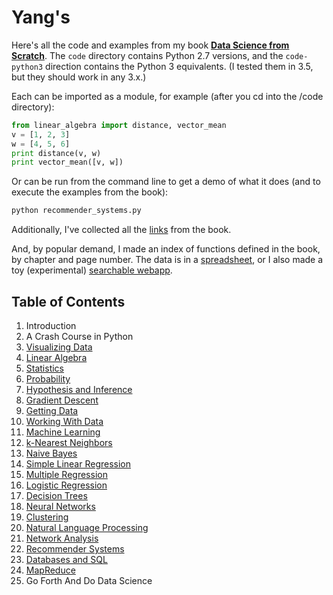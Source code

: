 Yang's
=========================

Here's all the code and examples from my book __[Data Science from Scratch](http://joelgrus.com/2015/04/26/data-science-from-scratch-first-principles-with-python/)__. The `code` directory contains Python 2.7 versions, and the `code-python3` direction contains the Python 3 equivalents. (I tested them in 3.5, but they should work in any 3.x.)

Each can be imported as a module, for example (after you cd into the /code directory):

```python
from linear_algebra import distance, vector_mean
v = [1, 2, 3]
w = [4, 5, 6]
print distance(v, w)
print vector_mean([v, w])
```
  
Or can be run from the command line to get a demo of what it does (and to execute the examples from the book):

```bat
python recommender_systems.py
```  

Additionally, I've collected all the [links](https://github.com/joelgrus/data-science-from-scratch/blob/master/links.md) from the book.

And, by popular demand, I made an index of functions defined in the book, by chapter and page number. 
The data is in a [spreadsheet](https://docs.google.com/spreadsheets/d/1mjGp94ehfxWOEaAFJsPiHqIeOioPH1vN1PdOE6v1az8/edit?usp=sharing), or I also made a toy (experimental) [searchable webapp](http://joelgrus.com/experiments/function-index/).

## Table of Contents

1. Introduction
2. A Crash Course in Python
3. [Visualizing Data](https://github.com/joelgrus/data-science-from-scratch/blob/master/code/visualizing_data.py)
4. [Linear Algebra](https://github.com/joelgrus/data-science-from-scratch/blob/master/code/linear_algebra.py)
5. [Statistics](https://github.com/joelgrus/data-science-from-scratch/blob/master/code/statistics.py)
6. [Probability](https://github.com/joelgrus/data-science-from-scratch/blob/master/code/probability.py)
7. [Hypothesis and Inference](https://github.com/joelgrus/data-science-from-scratch/blob/master/code/hypothesis_and_inference.py)
8. [Gradient Descent](https://github.com/joelgrus/data-science-from-scratch/blob/master/code/gradient_descent.py)
9. [Getting Data](https://github.com/joelgrus/data-science-from-scratch/blob/master/code/getting_data.py)
10. [Working With Data](https://github.com/joelgrus/data-science-from-scratch/blob/master/code/working_with_data.py)
11. [Machine Learning](https://github.com/joelgrus/data-science-from-scratch/blob/master/code/machine_learning.py)
12. [k-Nearest Neighbors](https://github.com/joelgrus/data-science-from-scratch/blob/master/code/nearest_neighbors.py)
13. [Naive Bayes](https://github.com/joelgrus/data-science-from-scratch/blob/master/code/naive_bayes.py)
14. [Simple Linear Regression](https://github.com/joelgrus/data-science-from-scratch/blob/master/code/simple_linear_regression.py)
15. [Multiple Regression](https://github.com/joelgrus/data-science-from-scratch/blob/master/code/multiple_regression.py)
16. [Logistic Regression](https://github.com/joelgrus/data-science-from-scratch/blob/master/code/logistic_regression.py)
17. [Decision Trees](https://github.com/joelgrus/data-science-from-scratch/blob/master/code/decision_trees.py)
18. [Neural Networks](https://github.com/joelgrus/data-science-from-scratch/blob/master/code/neural_networks.py)
19. [Clustering](https://github.com/joelgrus/data-science-from-scratch/blob/master/code/clustering.py)
20. [Natural Language Processing](https://github.com/joelgrus/data-science-from-scratch/blob/master/code/natural_language_processing.py)
21. [Network Analysis](https://github.com/joelgrus/data-science-from-scratch/blob/master/code/network_analysis.py)
22. [Recommender Systems](https://github.com/joelgrus/data-science-from-scratch/blob/master/code/recommender_systems.py)
23. [Databases and SQL](https://github.com/joelgrus/data-science-from-scratch/blob/master/code/databases.py)
24. [MapReduce](https://github.com/joelgrus/data-science-from-scratch/blob/master/code/mapreduce.py)
25. Go Forth And Do Data Science
